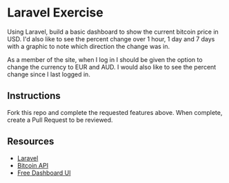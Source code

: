 # Laravel Exercise
Using Laravel, build a basic dashboard to show the current bitcoin price in USD. I'd also like to see the percent change over 1 hour, 1 day and 7 days with a graphic to note which direction the change was in.

As a member of the site, when I log in I should be given the option to change the currency to EUR and AUD. I would also like to see the percent change since I last logged in.


## Instructions
Fork this repo and complete the requested features above. When complete, create a Pull Request to be reviewed.


## Resources
- [Laravel](https://laravel.com/)
- [Bitcoin API](https://coinmarketcap.com/api/)
- [Free Dashboard UI](https://wrappixel.com/templates/pixel-admin-lite/)
